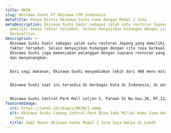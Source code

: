 ```yaml
---
title: OKIN
slug: Okinawa Sushi PT Okinawa CPM Indonesia
metaTitle: Punya Bisnis Okinawa Sushi Cuma dengan Modal 1 Juta
metaDescription: Okinawa Sushi hadir sebagai salah satu restoran Jepang yang
  memiliki kedua faktor tersebut. Selain menyajikan hidangan dengan cita rasa
  berkualitas.
description: >-
  Okinawa Sushi hadir sebagai salah satu restoran Jepang yang memiliki kedua
  faktor tersebut. Selain menyajikan hidangan dengan cita rasa berkualitas,
  Okinawa Sushi juga memanjakan pelanggan dengan suasana restoran yang otentik
  dan menyenangkan.


  Dari segi makanan, Okinawa Sushi menyediakan lebih dari 400 menu mulai dari beragam jenis sushi, sashimi, sampai dengan varian menu udon dan ramen. Beberapa menu andalan yang instagramable seperti Okinawa Aburi Sushi dan House of Dream juga tidak boleh dilewatkan.


  Okinawa Sushi saat ini tersedia di berbagai kota di Indonesia, di antaranya Jakarta, Gading Serpong, Bintaro, Bandung, Pekanbaru, Surabaya, Medan, dan Bali dengan ruang operasional restoran rata-rata seluas 150 M2.


  Okinawa Sushi Central Park Mall Letjen S. Parman St No.kav.28, RT.12/RW.6, South Tanjung Duren, Grogol petamburan, West Jakarta City, Jakarta 11470
featuredImage:
  src: https://landx.id/images/OKIN/2.webp
  alt: Okinawa Sushi Cabang Central Park Bisa Jadi Miliki Kamu Cuma dengan Modal 1
    Juta
  title: Jadi Owner Okinawa Sushi Modal 1 Juta Saja Hanya di LandX
---
```

